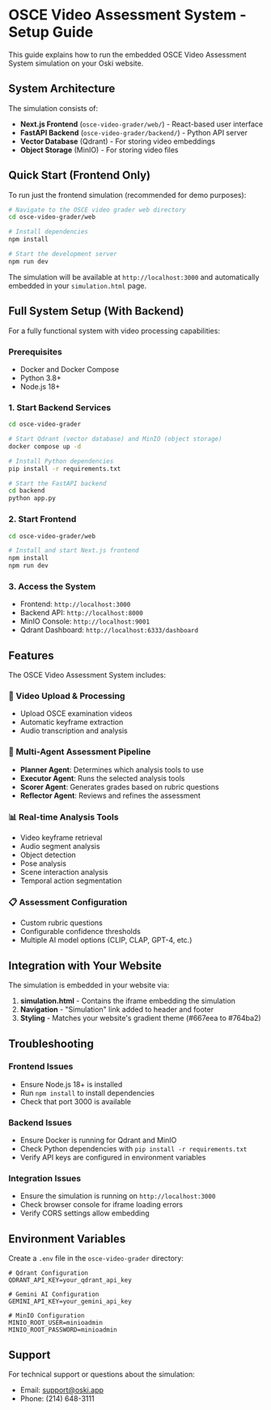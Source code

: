 # OSCE Video Assessment System - Setup Guide

This guide explains how to run the embedded OSCE Video Assessment System simulation on your Oski website.

## System Architecture

The simulation consists of:
- **Next.js Frontend** (`osce-video-grader/web/`) - React-based user interface
- **FastAPI Backend** (`osce-video-grader/backend/`) - Python API server
- **Vector Database** (Qdrant) - For storing video embeddings
- **Object Storage** (MinIO) - For storing video files

## Quick Start (Frontend Only)

To run just the frontend simulation (recommended for demo purposes):

```bash
# Navigate to the OSCE video grader web directory
cd osce-video-grader/web

# Install dependencies
npm install

# Start the development server
npm run dev
```

The simulation will be available at `http://localhost:3000` and automatically embedded in your `simulation.html` page.

## Full System Setup (With Backend)

For a fully functional system with video processing capabilities:

### Prerequisites
- Docker and Docker Compose
- Python 3.8+
- Node.js 18+

### 1. Start Backend Services
```bash
cd osce-video-grader

# Start Qdrant (vector database) and MinIO (object storage)
docker compose up -d

# Install Python dependencies
pip install -r requirements.txt

# Start the FastAPI backend
cd backend
python app.py
```

### 2. Start Frontend
```bash
cd osce-video-grader/web

# Install and start Next.js frontend
npm install
npm run dev
```

### 3. Access the System
- Frontend: `http://localhost:3000`
- Backend API: `http://localhost:8000`
- MinIO Console: `http://localhost:9001`
- Qdrant Dashboard: `http://localhost:6333/dashboard`

## Features

The OSCE Video Assessment System includes:

### 🎥 Video Upload & Processing
- Upload OSCE examination videos
- Automatic keyframe extraction
- Audio transcription and analysis

### 🤖 Multi-Agent Assessment Pipeline
- **Planner Agent**: Determines which analysis tools to use
- **Executor Agent**: Runs the selected analysis tools
- **Scorer Agent**: Generates grades based on rubric questions
- **Reflector Agent**: Reviews and refines the assessment

### 📊 Real-time Analysis Tools
- Video keyframe retrieval
- Audio segment analysis
- Object detection
- Pose analysis
- Scene interaction analysis
- Temporal action segmentation

### 📋 Assessment Configuration
- Custom rubric questions
- Configurable confidence thresholds
- Multiple AI model options (CLIP, CLAP, GPT-4, etc.)

## Integration with Your Website

The simulation is embedded in your website via:

1. **simulation.html** - Contains the iframe embedding the simulation
2. **Navigation** - "Simulation" link added to header and footer
3. **Styling** - Matches your website's gradient theme (#667eea to #764ba2)

## Troubleshooting

### Frontend Issues
- Ensure Node.js 18+ is installed
- Run `npm install` to install dependencies
- Check that port 3000 is available

### Backend Issues
- Ensure Docker is running for Qdrant and MinIO
- Check Python dependencies with `pip install -r requirements.txt`
- Verify API keys are configured in environment variables

### Integration Issues
- Ensure the simulation is running on `http://localhost:3000`
- Check browser console for iframe loading errors
- Verify CORS settings allow embedding

## Environment Variables

Create a `.env` file in the `osce-video-grader` directory:

```env
# Qdrant Configuration
QDRANT_API_KEY=your_qdrant_api_key

# Gemini AI Configuration
GEMINI_API_KEY=your_gemini_api_key

# MinIO Configuration
MINIO_ROOT_USER=minioadmin
MINIO_ROOT_PASSWORD=minioadmin
```

## Support

For technical support or questions about the simulation:
- Email: support@oski.app
- Phone: (214) 648-3111 
